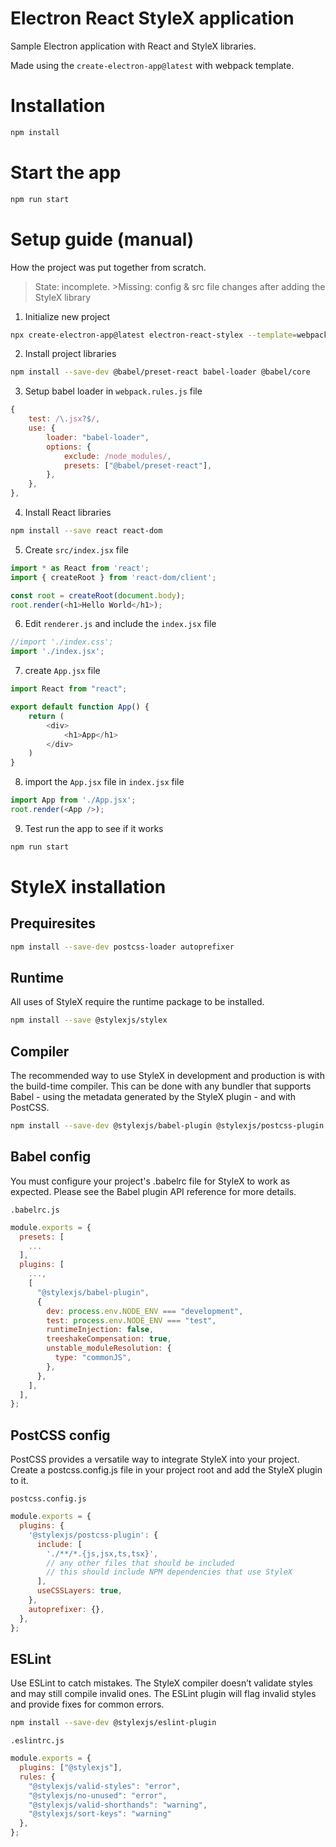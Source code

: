 # Electron React StyleX application

Sample Electron application with React and StyleX libraries.

Made using the `create-electron-app@latest` with webpack template.

# Installation

```sh
npm install
```

# Start the app

```sh
npm run start
```

# Setup guide (manual)

How the project was put together from scratch.

>State: incomplete. >Missing: config & src file changes after adding the StyleX library

1. Initialize new project

```sh
npx create-electron-app@latest electron-react-stylex --template=webpack
```

2. Install project libraries
```sh
npm install --save-dev @babel/preset-react babel-loader @babel/core
```

3. Setup babel loader in `webpack.rules.js` file
```js
{
    test: /\.jsx?$/,
    use: {
        loader: "babel-loader",
        options: {
            exclude: /node_modules/,
            presets: ["@babel/preset-react"],
        },
    },
},
```

4. Install React libraries
```sh
npm install --save react react-dom
```

5. Create `src/index.jsx` file
```js
import * as React from 'react';
import { createRoot } from 'react-dom/client';

const root = createRoot(document.body);
root.render(<h1>Hello World</h1>);
```

6. Edit `renderer.js` and include the `index.jsx` file
```js
//import './index.css';
import './index.jsx';
```

7. create `App.jsx` file
```js
import React from "react";

export default function App() {
	return (
		<div>
			<h1>App</h1>
		</div>
	)
}
```

8. import the `App.jsx` file in `index.jsx` file
```js
import App from './App.jsx';
root.render(<App />);
```

9. Test run the app to see if it works
```sh
npm run start
```

# StyleX installation

## Prequiresites
```sh
npm install --save-dev postcss-loader autoprefixer
```

## Runtime

All uses of StyleX require the runtime package to be installed.

```sh
npm install --save @stylexjs/stylex
```

## Compiler

The recommended way to use StyleX in development and production is with the build-time compiler. This can be done with any bundler that supports Babel - using the metadata generated by the StyleX plugin - and with PostCSS.

```sh
npm install --save-dev @stylexjs/babel-plugin @stylexjs/postcss-plugin postcss
```

## Babel config

You must configure your project's .babelrc file for StyleX to work as expected. Please see the Babel plugin API reference for more details.

`.babelrc.js`
```js
module.exports = {
  presets: [
    ...
  ],
  plugins: [
    ...,
    [
      "@stylexjs/babel-plugin",
      {
        dev: process.env.NODE_ENV === "development",
        test: process.env.NODE_ENV === "test",
        runtimeInjection: false,
        treeshakeCompensation: true,
        unstable_moduleResolution: {
          type: "commonJS",
        },
      },
    ],
  ],
};
```

## PostCSS config

PostCSS provides a versatile way to integrate StyleX into your project. Create a postcss.config.js file in your project root and add the StyleX plugin to it.

`postcss.config.js`
```js
module.exports = {
  plugins: {
    '@stylexjs/postcss-plugin': {
      include: [
        './**/*.{js,jsx,ts,tsx}',
        // any other files that should be included
        // this should include NPM dependencies that use StyleX
      ],
      useCSSLayers: true,
    },
    autoprefixer: {},
  },
};
```

## ESLint

Use ESLint to catch mistakes. The StyleX compiler doesn’t validate styles and may still compile invalid ones. The ESLint plugin will flag invalid styles and provide fixes for common errors.

```sh
npm install --save-dev @stylexjs/eslint-plugin
```

`.eslintrc.js`
```js
module.exports = {
  plugins: ["@stylexjs"],
  rules: {
    "@stylexjs/valid-styles": "error",
    "@stylexjs/no-unused": "error",
    "@stylexjs/valid-shorthands": "warning",
    "@stylexjs/sort-keys": "warning"
  },
};
```
